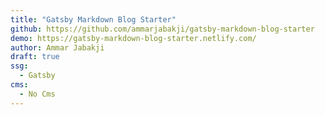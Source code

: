 ```yaml
---
title: "Gatsby Markdown Blog Starter"
github: https://github.com/ammarjabakji/gatsby-markdown-blog-starter
demo: https://gatsby-markdown-blog-starter.netlify.com/
author: Ammar Jabakji
draft: true
ssg:
  - Gatsby
cms:
  - No Cms
---
```

